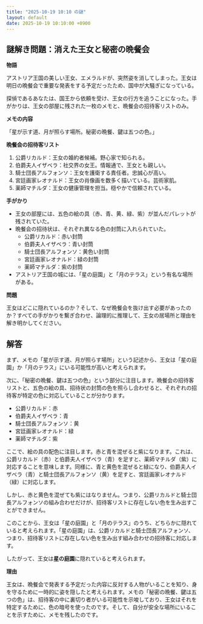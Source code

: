 ```yaml
---
title: "2025-10-19 10:10 の謎"
layout: default
date: 2025-10-19 10:10:00 +0900
---
```

## 謎解き問題：消えた王女と秘密の晩餐会

**物語**

アストリア王国の美しい王女、エメラルドが、突然姿を消してしまった。王女は明日の晩餐会で重要な発表をする予定だったため、国中が大騒ぎになっている。

探偵であるあなたは、国王から依頼を受け、王女の行方を追うことになった。手がかりは、王女の部屋に残された一枚のメモと、晩餐会の招待客リストのみ。

**メモの内容**

「星が示す道、月が照らす場所。秘密の晩餐、鍵は五つの色。」

**晩餐会の招待客リスト**

1.  公爵リカルド：王女の婚約者候補。野心家で知られる。
2.  伯爵夫人イザベラ：社交界の女王。情報通で、王女とも親しい。
3.  騎士団長アルフォンソ：王女を護衛する責任者。忠誠心が高い。
4.  宮廷画家レオナルド：王女の肖像画を数多く描いている。芸術家肌。
5.  薬師マチルダ：王女の健康管理を担当。穏やかで信頼されている。

**手がかり**

*   王女の部屋には、五色の絵の具（赤、青、黄、緑、紫）が並んだパレットが残されていた。
*   晩餐会の招待状は、それぞれ異なる色の封筒に入れられていた。
    *   公爵リカルド：赤い封筒
    *   伯爵夫人イザベラ：青い封筒
    *   騎士団長アルフォンソ：黄色い封筒
    *   宮廷画家レオナルド：緑の封筒
    *   薬師マチルダ：紫の封筒
*   アストリア王国の城には、「星の庭園」と「月のテラス」という有名な場所がある。

**問題**

王女はどこに隠れているのか？そして、なぜ晩餐会を抜け出す必要があったのか？すべての手がかりを繋ぎ合わせ、論理的に推理して、王女の居場所と理由を解き明かしてください。

## 解答

まず、メモの「星が示す道、月が照らす場所」という記述から、王女は「星の庭園」か「月のテラス」にいる可能性が高いと考えられます。

次に、「秘密の晩餐、鍵は五つの色」という部分に注目します。晩餐会の招待客リストと、五色の絵の具、招待状の封筒の色を照らし合わせると、それぞれの招待客が特定の色に対応していることが分かります。

*   公爵リカルド：赤
*   伯爵夫人イザベラ：青
*   騎士団長アルフォンソ：黄
*   宮廷画家レオナルド：緑
*   薬師マチルダ：紫

ここで、絵の具の配色に注目します。赤と青を混ぜると紫になります。これは、公爵リカルド（赤）と伯爵夫人イザベラ（青）を足すと、薬師マチルダ（紫）に対応することを意味します。同様に、青と黄色を混ぜると緑になり、伯爵夫人イザベラ（青）と騎士団長アルフォンソ（黄）を足すと、宮廷画家レオナルド（緑）に対応します。

しかし、赤と黄色を混ぜても紫にはなりません。つまり、公爵リカルドと騎士団長アルフォンソの組み合わせだけが、招待客リストに存在しない色を生み出すことができません。

このことから、王女は「星の庭園」と「月のテラス」のうち、どちらかに隠れていると考えられます。「星の庭園」は、公爵リカルドと騎士団長アルフォンソ、つまり、招待客リストに存在しない色を生み出す組み合わせの招待客に対応します。

したがって、王女は**星の庭園**に隠れていると考えられます。

**理由**

王女は、晩餐会で発表する予定だった内容に反対する人物がいることを知り、身を守るために一時的に姿を隠したと考えられます。メモの「秘密の晩餐、鍵は五つの色」は、招待客の中に裏切り者がいる可能性を示唆しており、王女はそれを特定するために、色の暗号を使ったのです。そして、自分が安全な場所にいることを示すために、メモを残したのです。
